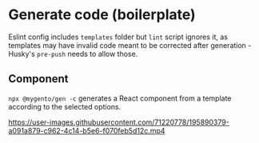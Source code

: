 # Generate code (boilerplate)

Eslint config includes `templates` folder but `lint` script ignores it, as templates may have invalid code meant to be corrected after generation - Husky's `pre-push` needs to allow those.

## Component

`npx @mygento/gen -c` generates a React component from a template according to the selected options.

https://user-images.githubusercontent.com/71220778/195890379-a091a879-c962-4c14-b5e6-f070feb5d12c.mp4
